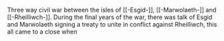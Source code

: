 Three way civil war between the isles of [[-Esgid-]], [[-Marwolaeth-]] and [[-Rheilliwch-]]. During the final years of the war, there was talk of Esgid and Marwolaeth signing a treaty to unite in conflict against Rheilliwch, this all came to a close when 